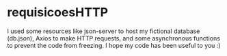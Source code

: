 # requisicoesHTTP

I used some resources like json-server to host my fictional database (db.json), Axios to make HTTP requests, and some asynchronous functions to prevent the code from freezing. I hope my code has been useful to you :)
